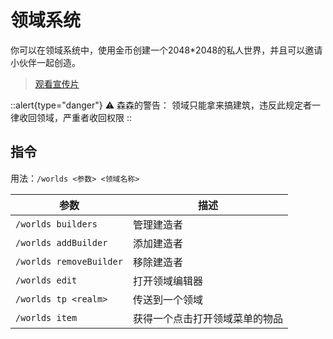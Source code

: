 # 领域系统

你可以在领域系统中，使用金币创建一个2048*2048的私人世界，并且可以邀请小伙伴一起创造。

> [观看宣传片](https://www.bilibili.com/video/BV1M44y1Q7hA/)

::alert{type="danger"}
⚠ 森森的警告：
领域只能拿来搞建筑，违反此规定者一律收回领域，严重者收回权限
::

## 指令


用法：`/worlds <参数> <领域名称>`

参数 | 描述
--- | ---
`/worlds builders` | 管理建造者
`/worlds addBuilder` | 添加建造者
`/worlds removeBuilder` | 移除建造者
`/worlds edit` | 打开领域编辑器
`/worlds tp <realm>` | 传送到一个领域
`/worlds item` | 获得一个点击打开领域菜单的物品
